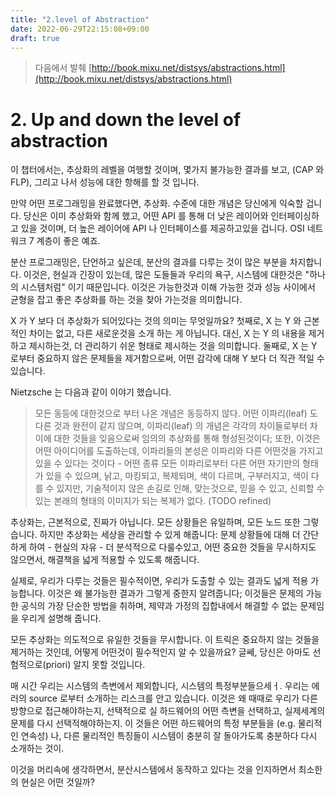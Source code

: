 ```yaml
---
title: "2.level of Abstraction"
date: 2022-06-29T22:15:08+09:00
draft: true
---
```


> 다음에서 발췌
> [http://book.mixu.net/distsys/abstractions.html](http://book.mixu.net/distsys/abstractions.html)


# 2. Up and down the level of abstraction

이 챕터에서는, 추상화의 레벨을 여행할 것이며, 몇가지 불가능한 결과를 보고, (CAP 와 FLP), 그리고 나서 성능에 대한 항해를 할 것 입니다.

만약 어떤 프로그래밍을 완료했다면, 추상화. 수준에 대한 개념은 당신에게 익숙할 겁니다. 당신은 이미 추상화와 함께 했고, 
어떤 API 를 통해 더 낮은 레이어와 인터페이싱하고 있을 것이며, 
더 높은 레이어에 API 나 인터페이스를 제공하고있을 겁니다. OSI 네트워크 7 계층이 좋은 예죠.

분산 프로그래밍은, 단언하고 싶은데, 분산의 결과를 다루는 것이 많은 부분을 차지합니다. 이것은, 현실과 긴장이 있는데, 많은 도들들과 우리의 욕구, 시스템에 대한것은 "하나의 시스템처럼" 이기 때문입니다. 이것은 가능한것과 이해 가능한 것과 성능 사이에서 균형을 잡고 좋은 추상화를 하는 것을 찾아 가는것을 의미합니다. 

X 가 Y 보다 더 추상화가 되어있다는 것의 의미는 무엇일까요? 첫째로, X 는 Y 와 근본적인 차이는 없고, 다른 새로운것을 소개 하는 게 아닙니다. 대신, X 는 Y 의 내용을 제거하고 제시하는것, 더 관리하기 쉬운 형태로 제시하는 것을 의미합니다. 둘째로, X 는 Y 로부터 중요하지 않은 문제들을 제거함으로써, 어떤 감각에 대해 Y 보다 더 직관 적일 수 있습니다. 

Nietzsche 는 다음과 같이 이야기 했습니다. 

> 모든 동등에 대한것으로 부터 나온 개념은 동등하지 않다. 어떤 이파리(leaf) 도 다른 것과 완전이 같지 않으며, 이파리(leaf) 의 개념은 각각의 차이들로부터 차이에 대한 것들을 잊음으로써 임의의 추상화를 통해 형성된것이다; 또한, 이것은 어떤 아이디어를 도출하는데, 이파리들의 본성은 이파리와 다른 어떤것을 가지고 있을 수 있다는 것이다 - 어떤 종류 모든 이파리로부터 다른 어떤 자기만의 형태가 있을 수 있으며, 낡고, 마킹되고, 복제되며, 색이 다르며, 구부러지고, 색이 다를 수 있지만, 기술적이지 않은 손길로 인해, 맞는것으로, 믿을 수 있고, 신뢰할 수 있는 본래의 형태의 이미지가 되는 복제가 없다. (TODO refined) 

추상화는, 근본적으로, 진짜가 아닙니다. 모든 상황들은 유일하며, 모든 노드 또한 그렇습니다. 하지만 추상화는 세상을 관리할 수 있게 해줍니다: 문제 상황들에 대해 더 간단하게 하여 - 현실의 자유 - 더 분석적으로 다룰수있고, 어떤 중요한 것들을 무시하지도 않으면서, 해결책을 넓게 적용할 수 있도록 해줍니다. 

실제로, 우리가 다루는 것들은 필수적이면, 우리가 도출할 수 있는 결과도 넓게 적용 가능합니다. 이것은 왜 불가능한 결과가 그렇게 중한지 알려줍니다; 이것들은 문제의 가능한 공식의 가장 단순한 방법을 취하며, 제약과 가정의 집합내에서 해결할 수 없는 문제임을 우리게 설명해 줍니다. 

모든 추상화는 의도적으로 유일한 것들을 무시합니다. 이 트릭은 중요하지 않는 것들을 제거하는 것인데, 어떻게 어떤것이 필수적인지 알 수 있을까요? 글쎄, 당신은 아마도 선험적으로(priori) 알지 못할 것입니다. 

매 시간 우리는 시스템의 측변에서 제외합니다, 시스템의 특정부분들으세ㅓ. 우리는 에러의 source 로부터 소개하는 리스크를 안고 있습니다. 이것은 왜 때때로 우리가 다른 방향으로 접근해야하는지, 선택적으로 실 하드웨어의 어떤 측변을 선택하고, 실제세계의 문제를 다시 선택적해야하는지. 이 것들은 어떤 하드웨어의 특정 부분들을 (e.g. 물리적인 연속성) 나, 다른 물리적인 특징들이 시스템이 충분히 잘 돌아가도록 충분하다 다시 소개하는 것이. 

이것을 머리속에 생각하면서,
분산시스템에서 동작하고 있다는 것을 인지하면서 최소한의 현실은 어떤 것일까? 


